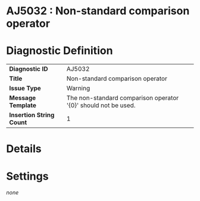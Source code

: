 # AJ5032 : Non-standard comparison operator

<style>
    .header{
        font-weight: bold;
        text-align: left;
    }
</style>

# Diagnostic Definition

<table>
  <tr>
    <td class="header">Diagnostic ID</td>
    <td>AJ5032</td>
  </tr>
  <tr>
    <td class="header">Title</td>
    <td>Non-standard comparison operator</td>
  </tr>
  <tr>
    <td class="header">Issue Type</td>
    <td>Warning</td>
  </tr>
  <tr>
    <td class="header">Message Template</td>
    <td>The non-standard comparison operator '{0}' should not be used.</td>
  </tr>
  <tr>
    <td class="header">Insertion String Count</td>
    <td>1</td>
  </tr>
</table>

# Details



# Settings

*none*


